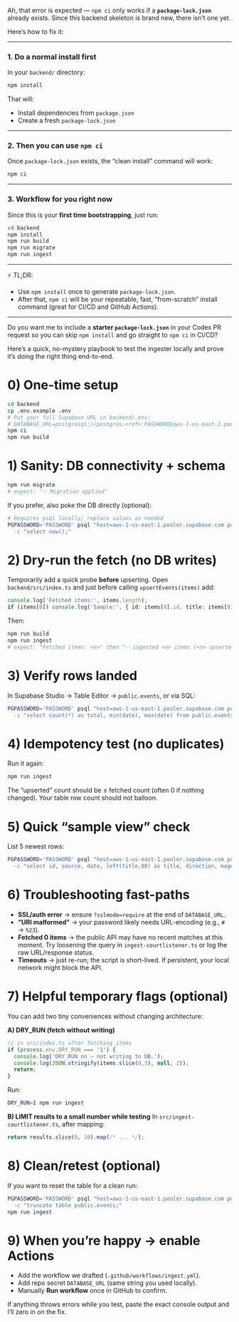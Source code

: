 
Ah, that error is expected — `npm ci` only works if a **`package-lock.json`** already exists. Since this backend skeleton is brand new, there isn’t one yet.

Here’s how to fix it:

---

### 1. Do a normal install first

In your `backend/` directory:

```bash
npm install
```

That will:

* Install dependencies from `package.json`
* Create a fresh `package-lock.json`

---

### 2. Then you can use `npm ci`

Once `package-lock.json` exists, the “clean install” command will work:

```bash
npm ci
```

---

### 3. Workflow for you right now

Since this is your **first time bootstrapping**, just run:

```bash
cd backend
npm install
npm run build
npm run migrate
npm run ingest
```

---

⚡ TL;DR:

* Use `npm install` once to generate `package-lock.json`.
* After that, `npm ci` will be your repeatable, fast, “from-scratch” install command (great for CI/CD and GitHub Actions).

---

Do you want me to include a **starter `package-lock.json`** in your Codex PR request so you can skip `npm install` and go straight to `npm ci` in CI/CD?



Here’s a quick, no-mystery playbook to test the ingester locally and prove it’s doing the right thing end-to-end.

# 0) One-time setup

```bash
cd backend
cp .env.example .env
# Put your full Supabase URL in backend/.env:
# DATABASE_URL=postgresql://postgres.<ref>:PASSWORD@aws-1-us-east-1.pooler.supabase.com:6543/postgres?sslmode=require
npm ci
npm run build
```

# 1) Sanity: DB connectivity + schema

```bash
npm run migrate
# expect: "✅ Migration applied"
```

If you prefer, also poke the DB directly (optional):

```bash
# Requires psql locally; replace values as needed
PGPASSWORD='PASSWORD' psql "host=aws-1-us-east-1.pooler.supabase.com port=6543 dbname=postgres user=postgres.<ref> sslmode=require" \
  -c "select now();"
```

# 2) Dry-run the fetch (no DB writes)

Temporarily add a quick probe **before** upserting. Open `backend/src/index.ts` and just before calling `upsertEvents(items)` add:

```ts
console.log('Fetched items:', items.length);
if (items[0]) console.log('Sample:', { id: items[0].id, title: items[0].title, date: items[0].date, url: items[0].url });
```

Then:

```bash
npm run build
npm run ingest
# expect: "Fetched items: <n>" then "✅ ingested <n> items (<n> upserted)"
```

# 3) Verify rows landed

In Supabase Studio → Table Editor → `public.events`, or via SQL:

```bash
PGPASSWORD='PASSWORD' psql "host=aws-1-us-east-1.pooler.supabase.com port=6543 dbname=postgres user=postgres.<ref> sslmode=require" \
  -c "select count(*) as total, min(date), max(date) from public.events;"
```

# 4) Idempotency test (no duplicates)

Run it again:

```bash
npm run ingest
```

The “upserted” count should be ≤ fetched count (often 0 if nothing changed). Your table row count should not balloon.

# 5) Quick “sample view” check

List 5 newest rows:

```bash
PGPASSWORD='PASSWORD' psql "host=aws-1-us-east-1.pooler.supabase.com port=6543 dbname=postgres user=postgres.<ref> sslmode=require" \
  -c "select id, source, date, left(title,80) as title, direction, magnitude from public.events order by date desc limit 5;"
```

# 6) Troubleshooting fast-paths

* **SSL/auth error** → ensure `?sslmode=require` at the end of `DATABASE_URL`.
* **“URI malformed”** → your password likely needs URL-encoding (e.g., `#` → `%23`).
* **Fetched 0 items** → the public API may have no recent matches at this moment. Try loosening the query in `ingest-courtlistener.ts` or log the raw URL/response status.
* **Timeouts** → just re-run; the script is short-lived. If persistent, your local network might block the API.

# 7) Helpful temporary flags (optional)

You can add two tiny conveniences without changing architecture:

**A) DRY_RUN (fetch without writing)**

```ts
// in src/index.ts after fetching items
if (process.env.DRY_RUN === '1') {
  console.log('DRY_RUN on – not writing to DB.');
  console.log(JSON.stringify(items.slice(0,3), null, 2));
  return;
}
```

Run:

```bash
DRY_RUN=1 npm run ingest
```

**B) LIMIT results to a small number while testing**
In `src/ingest-courtlistener.ts`, after mapping:

```ts
return results.slice(0, 10).map(/* ... */);
```

# 8) Clean/retest (optional)

If you want to reset the table for a clean run:

```bash
PGPASSWORD='PASSWORD' psql "host=aws-1-us-east-1.pooler.supabase.com port=6543 dbname=postgres user=postgres.<ref> sslmode=require" \
  -c "truncate table public.events;"
npm run ingest
```

# 9) When you’re happy → enable Actions

* Add the workflow we drafted (`.github/workflows/ingest.yml`).
* Add repo secret `DATABASE_URL` (same string you used locally).
* Manually **Run workflow** once in GitHub to confirm.

If anything throws errors while you test, paste the exact console output and I’ll zero in on the fix.
